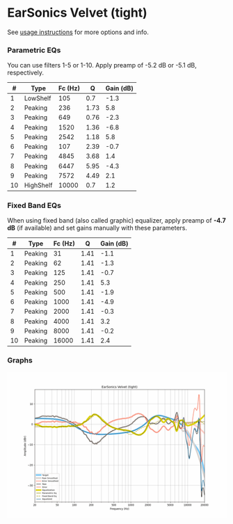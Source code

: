 # EarSonics Velvet (tight)
See [usage instructions](https://github.com/jaakkopasanen/AutoEq#usage) for more options and info.

### Parametric EQs
You can use filters 1-5 or 1-10. Apply preamp of -5.2 dB or -5.1 dB, respectively.

|   # | Type      |   Fc (Hz) |    Q |   Gain (dB) |
|-----|-----------|-----------|------|-------------|
|   1 | LowShelf  |       105 | 0.7  |        -1.3 |
|   2 | Peaking   |       236 | 1.73 |         5.8 |
|   3 | Peaking   |       649 | 0.76 |        -2.3 |
|   4 | Peaking   |      1520 | 1.36 |        -6.8 |
|   5 | Peaking   |      2542 | 1.18 |         5.8 |
|   6 | Peaking   |       107 | 2.39 |        -0.7 |
|   7 | Peaking   |      4845 | 3.68 |         1.4 |
|   8 | Peaking   |      6447 | 5.95 |        -4.3 |
|   9 | Peaking   |      7572 | 4.49 |         2.1 |
|  10 | HighShelf |     10000 | 0.7  |         1.2 |

### Fixed Band EQs
When using fixed band (also called graphic) equalizer, apply preamp of **-4.7 dB** (if available) and set gains manually with these parameters.

|   # | Type    |   Fc (Hz) |    Q |   Gain (dB) |
|-----|---------|-----------|------|-------------|
|   1 | Peaking |        31 | 1.41 |        -1.1 |
|   2 | Peaking |        62 | 1.41 |        -1.3 |
|   3 | Peaking |       125 | 1.41 |        -0.7 |
|   4 | Peaking |       250 | 1.41 |         5.3 |
|   5 | Peaking |       500 | 1.41 |        -1.9 |
|   6 | Peaking |      1000 | 1.41 |        -4.9 |
|   7 | Peaking |      2000 | 1.41 |        -0.3 |
|   8 | Peaking |      4000 | 1.41 |         3.2 |
|   9 | Peaking |      8000 | 1.41 |        -0.2 |
|  10 | Peaking |     16000 | 1.41 |         2.4 |

### Graphs
![](./EarSonics%20Velvet%20(tight).png)
